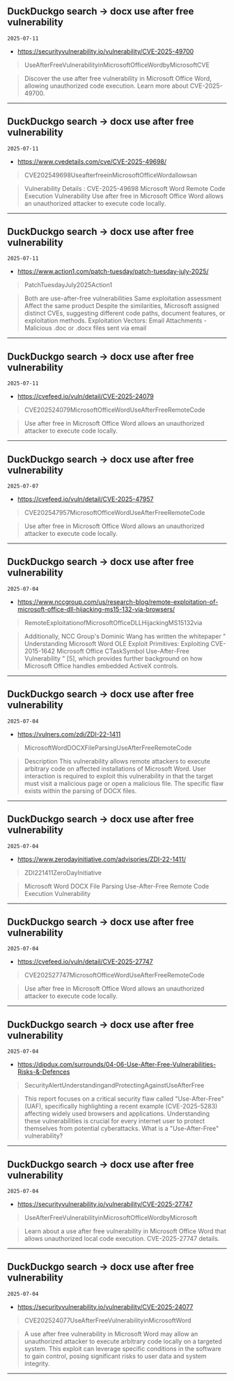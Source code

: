 ## DuckDuckgo search -> docx use after free vulnerability
`2025-07-11`

* https://securityvulnerability.io/vulnerability/CVE-2025-49700

<blockquote>
 UseAfterFreeVulnerabilityinMicrosoftOfficeWordbyMicrosoftCVE
</blockquote>
<blockquote>
Discover the use after free vulnerability in Microsoft Office Word, allowing unauthorized code execution. Learn more about CVE-2025-49700.
</blockquote>

---

## DuckDuckgo search -> docx use after free vulnerability
`2025-07-11`

* https://www.cvedetails.com/cve/CVE-2025-49698/

<blockquote>
 CVE202549698UseafterfreeinMicrosoftOfficeWordallowsan
</blockquote>
<blockquote>
Vulnerability Details : CVE-2025-49698 Microsoft Word Remote Code Execution Vulnerability Use after free in Microsoft Office Word allows an unauthorized attacker to execute code locally.
</blockquote>

---

## DuckDuckgo search -> docx use after free vulnerability
`2025-07-11`

* https://www.action1.com/patch-tuesday/patch-tuesday-july-2025/

<blockquote>
 PatchTuesdayJuly2025Action1
</blockquote>
<blockquote>
Both are use-after-free vulnerabilities Same exploitation assessment Affect the same product Despite the similarities, Microsoft assigned distinct CVEs, suggesting different code paths, document features, or exploitation methods. Exploitation Vectors: Email Attachments - Malicious .doc or .docx files sent via email
</blockquote>

---

## DuckDuckgo search -> docx use after free vulnerability
`2025-07-11`

* https://cvefeed.io/vuln/detail/CVE-2025-24079

<blockquote>
 CVE202524079MicrosoftOfficeWordUseAfterFreeRemoteCode
</blockquote>
<blockquote>
Use after free in Microsoft Office Word allows an unauthorized attacker to execute code locally.
</blockquote>

---

## DuckDuckgo search -> docx use after free vulnerability
`2025-07-07`

* https://cvefeed.io/vuln/detail/CVE-2025-47957

<blockquote>
 CVE202547957MicrosoftOfficeWordUseAfterFreeRemoteCode
</blockquote>
<blockquote>
Use after free in Microsoft Office Word allows an unauthorized attacker to execute code locally.
</blockquote>

---

## DuckDuckgo search -> docx use after free vulnerability
`2025-07-04`

* https://www.nccgroup.com/us/research-blog/remote-exploitation-of-microsoft-office-dll-hijacking-ms15-132-via-browsers/

<blockquote>
 RemoteExploitationofMicrosoftOfficeDLLHijackingMS15132via
</blockquote>
<blockquote>
Additionally, NCC Group's Dominic Wang has written the whitepaper &quot; Understanding Microsoft Word OLE Exploit Primitives: Exploiting CVE-2015-1642 Microsoft Office CTaskSymbol Use-After-Free Vulnerability &quot; [5], which provides further background on how Microsoft Office handles embedded ActiveX controls.
</blockquote>

---

## DuckDuckgo search -> docx use after free vulnerability
`2025-07-04`

* https://vulners.com/zdi/ZDI-22-1411

<blockquote>
 MicrosoftWordDOCXFileParsingUseAfterFreeRemoteCode
</blockquote>
<blockquote>
Description This vulnerability allows remote attackers to execute arbitrary code on affected installations of Microsoft Word. User interaction is required to exploit this vulnerability in that the target must visit a malicious page or open a malicious file. The specific flaw exists within the parsing of DOCX files.
</blockquote>

---

## DuckDuckgo search -> docx use after free vulnerability
`2025-07-04`

* https://www.zerodayinitiative.com/advisories/ZDI-22-1411/

<blockquote>
 ZDI221411ZeroDayInitiative
</blockquote>
<blockquote>
Microsoft Word DOCX File Parsing Use-After-Free Remote Code Execution Vulnerability
</blockquote>

---

## DuckDuckgo search -> docx use after free vulnerability
`2025-07-04`

* https://cvefeed.io/vuln/detail/CVE-2025-27747

<blockquote>
 CVE202527747MicrosoftOfficeWordUseAfterFreeRemoteCode
</blockquote>
<blockquote>
Use after free in Microsoft Office Word allows an unauthorized attacker to execute code locally.
</blockquote>

---

## DuckDuckgo search -> docx use after free vulnerability
`2025-07-04`

* https://dipdux.com/surrounds/04-06-Use-After-Free-Vulnerabilities-Risks-&-Defences

<blockquote>
 SecurityAlertUnderstandingandProtectingAgainstUseAfterFree
</blockquote>
<blockquote>
This report focuses on a critical security flaw called &quot;Use-After-Free&quot; (UAF), specifically highlighting a recent example (CVE-2025-5283) affecting widely used browsers and applications. Understanding these vulnerabilities is crucial for every internet user to protect themselves from potential cyberattacks. What is a &quot;Use-After-Free&quot; vulnerability?
</blockquote>

---

## DuckDuckgo search -> docx use after free vulnerability
`2025-07-04`

* https://securityvulnerability.io/vulnerability/CVE-2025-27747

<blockquote>
 UseAfterFreeVulnerabilityinMicrosoftOfficeWordbyMicrosoft
</blockquote>
<blockquote>
Learn about a use after free vulnerability in Microsoft Office Word that allows unauthorized local code execution. CVE-2025-27747 details.
</blockquote>

---

## DuckDuckgo search -> docx use after free vulnerability
`2025-07-04`

* https://securityvulnerability.io/vulnerability/CVE-2025-24077

<blockquote>
 CVE202524077UseAfterFreeVulnerabilityinMicrosoftWord
</blockquote>
<blockquote>
A use after free vulnerability in Microsoft Word may allow an unauthorized attacker to execute arbitrary code locally on a targeted system. This exploit can leverage specific conditions in the software to gain control, posing significant risks to user data and system integrity.
</blockquote>

---

